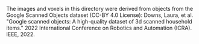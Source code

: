 The images and voxels in this directory were derived from objects from the Google Scanned Objects
dataset (CC-BY 4.0 License): Downs, Laura, et al. "Google scanned objects: A high-quality dataset of
3d scanned household items." 2022 International Conference on Robotics and Automation (ICRA). IEEE,
2022.
